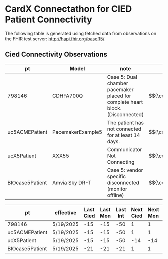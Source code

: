 # CardX Connectathon for CIED Patient Connectivity
The following table is generated using fetched data from observations on the FHIR test server: http://hapi.fhir.org/baseR5/


## Cied Connectivity Observations

| pt | Model | note | Status |   |
| --- | --- | --- | --- | --- |
| 798146 | CDHFA700Q | Case 5: Dual chamber pacemaker placed for complete heart block.(Disconnected) | $${\color{red}disconnected}$$ |  |
| uc5ACMEPatient | PacemakerExample5 | The patient has not connected for at least 14 days. | $${\color{red}disconnected}$$ |  |
| ucX5Patient | XXX55 | Communicator Not Connecting | $${\color{red}disconnected}$$ |  |
| BIOcase5Patient | Amvia Sky DR-T | Case 5: vendor specific disconnected (monitor offline) | $${\color{red}disconnected}$$ |  |

| pt | effective | Last Cied | Last Mon | Last Int | Next Cied | Next Mon | Next Int |
| --- | --- | --- | --- | --- | --- | --- | --- |
| 798146 | 5/19/2025 | -15 | -15 | -50 | 1 | 1 | 41 |
| uc5ACMEPatient | 5/19/2025 | -15 | -15 | -50 | 1 | 1 | 37 |
| ucX5Patient | 5/19/2025 | -15 | -15 | -50 | -14 | -14 | 41 |
| BIOcase5Patient | 5/19/2025 | -21 | -21 | -21 | 1 | 1 | 41 |

